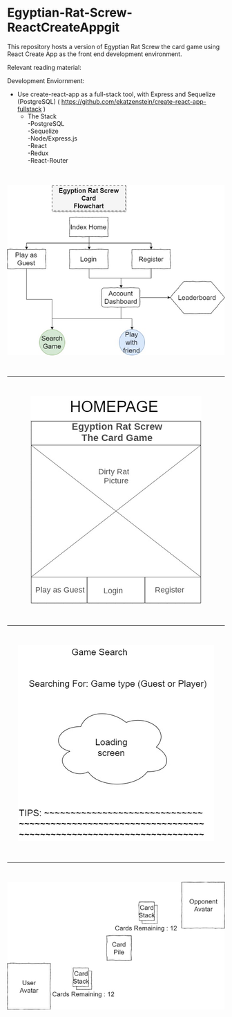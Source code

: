 # Egyptian-Rat-Screw-ReactCreateAppgit
This repository hosts a version of Egyptian Rat Screw the card game using React Create App as the front end development environment.  

Relevant reading material: 

Development Enviornment: 

- Use create-react-app as a full-stack tool, with Express and Sequelize (PostgreSQL) ( https://github.com/ekatzenstein/create-react-app-fullstack )  
  * The Stack    
      -PostgreSQL  
      -Sequelize  
      -Node/Express.js  
      -React  
      -Redux  
      -React-Router  


<p align="center">
  <br><br>
  <img src='https://raw.githubusercontent.com/joemulick/Egyptian-Rat-Screw-ReactCreateApp/master/Flowchart.jpeg'>
  </p>
    <br><hr><br>
    <p align="center">
  <img src='https://raw.githubusercontent.com/joemulick/Egyptian-Rat-Screw-ReactCreateApp/master/wireframe.jpg'>
</p>
    <br><hr><br>
    <p align="center">
  <img src='https://raw.githubusercontent.com/joemulick/Egyptian-Rat-Screw-ReactCreateApp/master/searching.jpg'>
</p>
    <br><hr><br>
    <p align="center">
  <img src='https://raw.githubusercontent.com/joemulick/Egyptian-Rat-Screw-ReactCreateApp/master/gameplay.jpg'>
</p>
    <br><br>